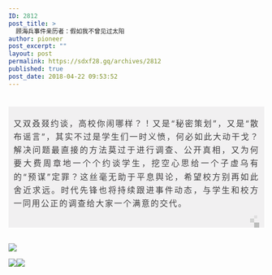```yaml
---
ID: 2812
post_title: >
  顾海兵事件亲历者：假如我不曾见过太阳
author: pioneer
post_excerpt: ""
layout: post
permalink: https://sdxf28.gq/archives/2812
published: true
post_date: 2018-04-22 09:53:52
---
```

&nbsp;

<section class="_wxbEditor"><section style="padding: 0px;"><section style="width: 100%; margin: 0px auto; background: #f1f0f1;" data-width="100%"><section style="width: 100%; margin: 0px auto;" data-width="100%"><section style="width: 100%; margin: -10px auto;" data-width="100%">
<p style="padding: 20px 10px; text-align: justify; font-size: 15px; color: #3f3e3f; line-height: 1.75em; letter-spacing: 2px;"><span style="font-size: 16px;">又双叒叕约谈，高校你闹哪样？！又是“秘密策划”，又是“散布谣言”，其实不过是学生们一时义愤，何必如此大动干戈？解决问题最直接的方法莫过于进行调查、公开真相，又为何要大费周章地一个个约谈学生，挖空心思给一个子虚乌有的“预谋”定罪？这丝毫无助于平息舆论，希望校方别再如此舍近求远。时代先锋也将持续跟进事件动态，与学生和校方一同用公正的调查给大家一个满意的交代。</span></p>

</section><section style="width: 100%; justify-content: flex-end; display: flex; margin-top: 10px;" data-width="100%"><section style="width: 10px; height: 10px; background: #bbbcbb; margin-right: 10px;"></section></section><section style="width: 100%; justify-content: flex-end; display: flex;" data-width="100%"><section style="width: 8px; height: 8px; background: #d2d3d2; margin-right: 20px; margin-top: -18px;"></section></section><section style="width: 100%; justify-content: flex-end; display: flex;" data-width="100%"><section style="width: 6px; height: 6px; background: #dfdedf; margin-top: -24px; margin-right: 14px;"></section></section></section></section></section></section>&nbsp;

<span style="color: #454545;"><img src="https://sdxf26.gq/wp-content/uploads/2018/04/wxsync-7876626375adbeab0824071524361904.jpeg" data-ratio="0.66796875" data-type="jpeg" data-src="" /></span>

<img src="https://sdxf26.gq/wp-content/uploads/2018/04/wxsync-4676528015adbeaba1d9291524361914.jpeg" data-ratio="0.66796875" data-type="jpeg" data-src="" /><img src="https://sdxf26.gq/wp-content/uploads/2018/04/wxsync-10460365225adbeac461b411524361924.jpeg" data-ratio="0.66796875" data-type="jpeg" data-src="" />

&nbsp;

&nbsp;

<section class="Powered-by-XIUMI V5" style="white-space: normal;"><section style="margin-top: 10px; margin-bottom: 10px;"></section></section>